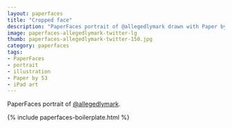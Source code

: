 ```yaml
---
layout: paperfaces
title: "Cropped face"
description: "PaperFaces portrait of @allegedlymark drawn with Paper by 53 on an iPad."
image: paperfaces-allegedlymark-twitter-lg
thumb: paperfaces-allegedlymark-twitter-150.jpg
category: paperfaces
tags: 
- PaperFaces
- portrait
- illustration
- Paper by 53
- iPad art
---
```


PaperFaces portrait of [@allegedlymark](http://twitter.com/allegedlymark).

{% include paperfaces-boilerplate.html %}